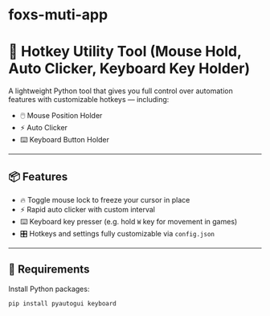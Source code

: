 # foxs-muti-app
# 🔧 Hotkey Utility Tool (Mouse Hold, Auto Clicker, Keyboard Key Holder)

A lightweight Python tool that gives you full control over automation features with customizable hotkeys — including:

- 🖱️ Mouse Position Holder
- ⚡ Auto Clicker
- ⌨️ Keyboard Button Holder

---

## 📦 Features

- 🔥 Toggle mouse lock to freeze your cursor in place
- ⚡ Rapid auto clicker with custom interval
- ⌨️ Keyboard key presser (e.g. hold `W` key for movement in games)
- 🎛️ Hotkeys and settings fully customizable via `config.json`

---

## 🧰 Requirements

Install Python packages:

```bash
pip install pyautogui keyboard
